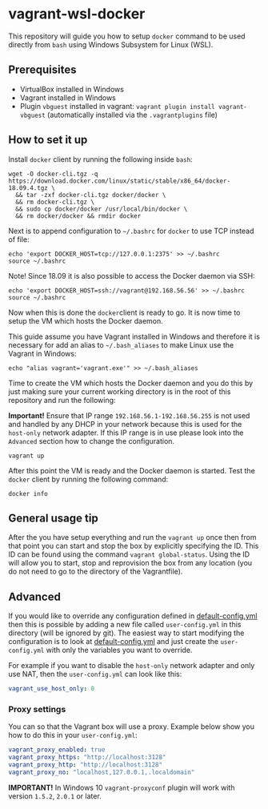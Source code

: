 # vagrant-wsl-docker

This repository will guide you how to setup `docker` command to be used directly from `bash` using Windows Subsystem for Linux (WSL).

## Prerequisites

* VirtualBox installed in Windows
* Vagrant installed in Windows
* Plugin `vbguest` installed in vagrant: `vagrant plugin install vagrant-vbguest` (automatically installed via the `.vagrantplugins` file)

## How to set it up

Install `docker` client by running the following inside `bash`:

```console
wget -O docker-cli.tgz -q https://download.docker.com/linux/static/stable/x86_64/docker-18.09.4.tgz \
  && tar -zxf docker-cli.tgz docker/docker \
  && rm docker-cli.tgz \
  && sudo cp docker/docker /usr/local/bin/docker \
  && rm docker/docker && rmdir docker
```

Next is to append configuration to `~/.bashrc` for `docker` to use TCP instead of file:

```console
echo 'export DOCKER_HOST=tcp://127.0.0.1:2375' >> ~/.bashrc
source ~/.bashrc
```

Note! Since 18.09 it is also possible to access the Docker daemon via SSH:

```console
echo 'export DOCKER_HOST=ssh://vagrant@192.168.56.56' >> ~/.bashrc
source ~/.bashrc
```

Now when this is done the `docker`client is ready to go. It is now time to
setup the VM which hosts the Docker daemon.

This guide assume you have Vagrant installed in Windows and therefore it is
necessary for add an alias to `~/.bash_aliases` to make Linux use the Vagrant in Windows:

```console
echo "alias vagrant='vagrant.exe'" >> ~/.bash_aliases
```

Time to create the VM which hosts the Docker daemon and you do this by just
making sure your current working directory is in the root of this repository
and run the following:

**Important!** Ensure that IP range `192.168.56.1-192.168.56.255` is not used and handled by any DHCP in your network because
this is used for the `host-only` network adapter. If this IP range is in use please look into the `Advanced` section how
to change the configuration.

```console
vagrant up
```

After this point the VM is ready and the Docker daemon is started. Test the `docker` client by running the following command:

```console
docker info
```

## General usage tip

After the you have setup everything and run the `vagrant up` once then from that point you can start and stop the box by
explicitly specifying the ID. This ID can be found using the command `vagrant global-status`. Using the ID will allow you
to start, stop and reprovision the box from any location (you do not need to go to the directory of the Vagrantfile).

## Advanced

If you would like to override any configuration defined in [default-config.yml](default-config.yml) then this is possible by adding a new
file called `user-config.yml` in this directory (will be ignored by git). The easiest way to start modifying the configuration is to look
at [default-config.yml](default-config.yml) and just create the `user-config.yml` with only the variables you want to override.

For example if you want to disable the `host-only` network adapter and only use NAT, then the `user-config.yml` can look like this:

```yaml
vagrant_use_host_only: 0
```

### Proxy settings

You can so that the Vagrant box will use a proxy. Example below show you how to do this in your `user-config.yml`:

```yaml
vagrant_proxy_enabled: true
vagrant_proxy_https: "http://localhost:3128"
vagrant_proxy_http: "http://localhost:3128"
vagrant_proxy_no: "localhost,127.0.0.1,.localdomain"
```

**IMPORTANT!** In Windows 10 `vagrant-proxyconf` plugin will work with version `1.5.2`, `2.0.1` or later.